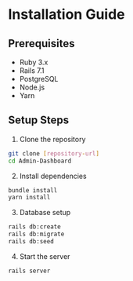 # Installation Guide

## Prerequisites
- Ruby 3.x
- Rails 7.1
- PostgreSQL
- Node.js
- Yarn

## Setup Steps
1. Clone the repository
```bash
git clone [repository-url]
cd Admin-Dashboard
```

2. Install dependencies
```bash
bundle install
yarn install
```

3. Database setup
```bash
rails db:create
rails db:migrate
rails db:seed
```

4. Start the server
```bash
rails server
```